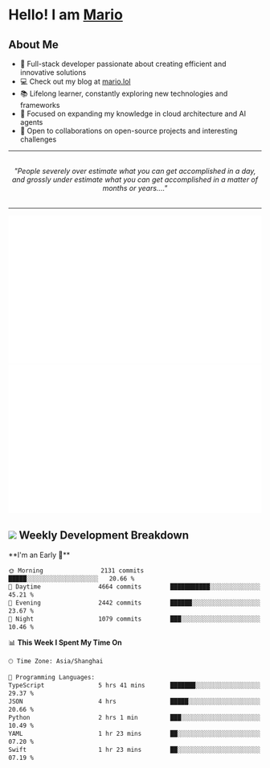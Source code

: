 <h1>Hello! I am <a href="https://github.com/mario1in">Mario</a></h1>

## About Me

- 🔭 Full-stack developer passionate about creating efficient and innovative solutions
- 💻 Check out my blog at [mario.lol](https://mario.lol)
- 📚 Lifelong learner, constantly exploring new technologies and frameworks
- 🌱 Focused on expanding my knowledge in cloud architecture and AI agents
- 🤝 Open to collaborations on open-source projects and interesting challenges

<hr/>
<br/>
<div align="center">
<i>"People severely over estimate what you can get accomplished in a day, and grossly under estimate what you can get accomplished in a matter of months or years...." </i>
</div>
<br/>
<hr/>

![overview](https://raw.githubusercontent.com/mario1in/mario1in/stats-output/generated/overview.svg)
![languages](https://raw.githubusercontent.com/mario1in/mario1in/stats-output/generated/languages.svg)

<h2 align="left">
  <a href="#"><img src="https://emojis.slackmojis.com/emojis/images/1643514062/184/nyancat_big.gif?1643514062" height="30"></a> Weekly Development Breakdown
</h2>
<!--START_SECTION:waka-->
**I'm an Early 🐤** 

```text
🌞 Morning                2131 commits        █████░░░░░░░░░░░░░░░░░░░░   20.66 % 
🌆 Daytime                4664 commits        ███████████░░░░░░░░░░░░░░   45.21 % 
🌃 Evening                2442 commits        ██████░░░░░░░░░░░░░░░░░░░   23.67 % 
🌙 Night                  1079 commits        ███░░░░░░░░░░░░░░░░░░░░░░   10.46 % 
```


📊 **This Week I Spent My Time On** 

```text
🕑︎ Time Zone: Asia/Shanghai

💬 Programming Languages: 
TypeScript               5 hrs 41 mins       ███████░░░░░░░░░░░░░░░░░░   29.37 % 
JSON                     4 hrs               █████░░░░░░░░░░░░░░░░░░░░   20.66 % 
Python                   2 hrs 1 min         ███░░░░░░░░░░░░░░░░░░░░░░   10.49 % 
YAML                     1 hr 23 mins        ██░░░░░░░░░░░░░░░░░░░░░░░   07.20 % 
Swift                    1 hr 23 mins        ██░░░░░░░░░░░░░░░░░░░░░░░   07.19 % 
```


<!--END_SECTION:waka-->

